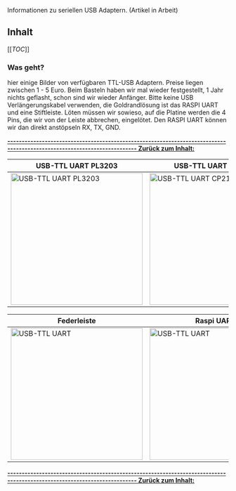 Informationen zu seriellen USB Adaptern. (Artikel in Arbeit)
## Inhalt
[[_TOC_]]

### Was geht?

hier einige Bilder von verfügbaren TTL-USB Adaptern.
Preise liegen zwischen 1 - 5 Euro.
Beim Basteln haben wir mal wieder festgestellt, 1 Jahr nichts geflasht, schon sind wir wieder Anfänger.
Bitte keine USB Verlängerungskabel verwenden, die Goldrandlösung ist das RASPI UART und eine Stiftleiste.
Löten müssen wir sowieso, auf die Platine werden die 4 Pins, die wir von der Leiste abbrechen, eingelötet.
Den RASPI UART können wir dan direkt anstöpseln RX, TX, GND.

**[------------------------------------------------------------------------------------------------------------------------- Zurück zum Inhalt:](#inhalt)**


|  USB-TTL UART PL3203 | USB-TTL UART CP2102 |  USB-A TTL UART CP2102  |
|---|---|---|
| <img src="https://cloud.ffhb.de/index.php/s/fXe9j9JAMFRLQsf/preview" title="USB-TTL UART PL3203"  width="300" />  | <img src="https://cloud.ffhb.de/index.php/s/x2WzaaeWx44s3pW/preview" title="USB-TTL UART CP2102" width="300" />  | <img src="https://cloud.ffhb.de/index.php/s/6JXZqaLjSDiQtgy/preview" title="USB-TTL UART" width="300" />  |

| Federleiste | Raspi UART  | PIN Beispiel  |
|---|---|---|
| <img src="https://cloud.ffhb.de/index.php/s/E84MMBPGjMdzxd7/preview" title="USB-TTL UART" width="300" />  | <img src="https://cloud.ffhb.de/index.php/s/LJja8Qi9geKRNXT/preview" title="USB-TTL UART" width="300" />  | <img src="https://cloud.ffhb.de/index.php/s/aXX6bstTTfMm4AX/preview" title="USB-TTL UART" width="300" />  |

**[------------------------------------------------------------------------------------------------------------------------- Zurück zum Inhalt:](#inhalt)**


